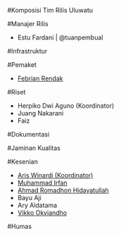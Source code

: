 #Komposisi Tim Rilis Uluwatu

#Manajer Rilis

- Estu Fardani | @tuanpembual

#Infrastruktur

#Pemaket

- [Febrian Rendak](https://github.com/febrianrendak)

#Riset

- Herpiko Dwi Aguno (Koordinator)
- Juang Nakarani
- Faiz

#Dokumentasi

#Jaminan Kualitas

#Kesenian
- [Aris Winardi (Koordinator)](http://github.com/winardiaris/)
- [Muhammad Irfan](https://github.com/irfanpule)
- [Ahmad Romadhon Hidayatullah](https://github.com/raniaamina)
- Bayu Aji
- Ary Aldatama
- [Vikko Okviandho](https://github.com/belthsazarliem)


#Humas
